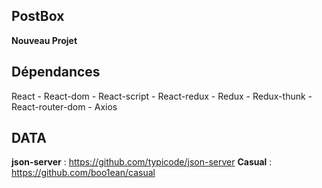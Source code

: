 ## PostBox

**Nouveau Projet**

## Dépendances

React - React-dom - React-script - React-redux - Redux - Redux-thunk - React-router-dom - Axios

## DATA

**json-server** : https://github.com/typicode/json-server
**Casual** : https://github.com/boo1ean/casual